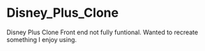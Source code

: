 # Disney_Plus_Clone

Disney Plus Clone Front end not fully funtional. Wanted to recreate something I enjoy using.
